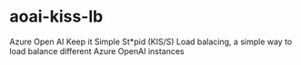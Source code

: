 # aoai-kiss-lb
Azure Open AI Keep it Simple St*pid (KIS/S) Load balacing, a simple way to load balance different Azure OpenAI instances
